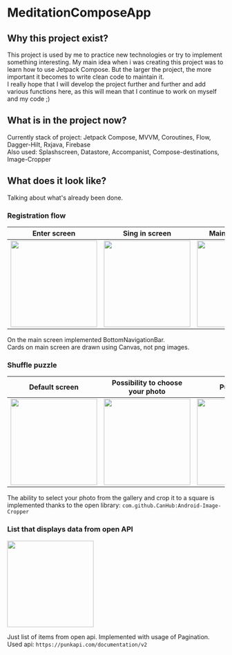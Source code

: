 # MeditationComposeApp

## Why this project exist?
This project is used by me to practice new technologies or try to implement something interesting.
My main idea when i was creating this project was to learn how to use Jetpack Compose. But the larger the project, the more important it becomes to write clean code to maintain it. \
I really hope that I will develop the project further and further and add various functions here, as this will mean that I continue to work on myself and my code ;)

## What is in the project now? 

Currently stack of project: Jetpack Compose, MVVM, Coroutines, Flow, Dagger-Hilt, Rxjava, Firebase\
Also used: Splashscreen, Datastore, Accompanist, Compose-destinations, Image-Cropper

## What does it look like?

Talking about what's already been done.

### Registration flow

Enter screen     |  Sing in screen  |   Main menu screen
:-------------------------:|:-------------------------:|:-------------------------:
<img src="https://user-images.githubusercontent.com/68656704/195434222-3c4e155f-8f98-486f-af18-b1f815fb194e.jpg" width="200">| <img src="https://user-images.githubusercontent.com/68656704/195434196-65014fea-e306-4d41-ad95-d1ee071d1380.jpg" width="200"> | <img src="https://user-images.githubusercontent.com/68656704/195434439-9652dbc2-af07-4e28-86c7-701970d2bb60.jpg" width="200"> 

On the main screen implemented BottomNavigationBar. \
Cards on main screen are drawn using Canvas, not png images.


### Shuffle puzzle

Default screen             |  Possibility to choose your photo  |     Puzzle itself       |  Completed puzzle
:-------------------------:|:-------------------------:|:-------------------------:|:-------------------------:
<img src="https://user-images.githubusercontent.com/68656704/195431352-4b30b7a3-8b69-4aae-8393-aab4908b40a2.jpg" width="200">  | <img src="https://user-images.githubusercontent.com/68656704/195431431-891ee2f7-5839-4f12-a570-cf57f119c432.jpg" width="200">  | <img src="https://user-images.githubusercontent.com/68656704/195431467-a892b30f-69ec-4d2b-87b8-ad004eec8133.jpg" width="200">  | <img src="https://user-images.githubusercontent.com/68656704/195431485-47cb7cc9-42f7-4028-b275-a0fe478575f5.jpg" width="200"> 

The ability to select your photo from the gallery and crop it to a square is implemented thanks to the open library: `com.github.CanHub:Android-Image-Cropper`


### List that displays data from open API

<img src="https://user-images.githubusercontent.com/68656704/195434819-758d1611-1b29-4050-841e-54906258dcf1.jpg" width="200"> 

Just list of items from open api. Implemented with usage of Pagination. Used api: `https://punkapi.com/documentation/v2`
